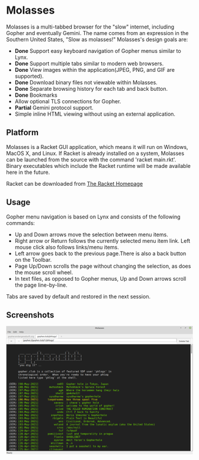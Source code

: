 # Molasses
Molasses is a multi-tabbed browser for the "slow" internet, including Gopher and eventually Gemini. The name comes from an expression in the Southern United States, "Slow as molasses!" Molasses's design goals are:

* **Done** Support easy keyboard navigation of Gopher menus similar to Lynx.
* **Done** Support multiple tabs similar to modern web browsers.
* **Done** View images within the application(JPEG, PNG, and GIF are supported).
* **Done** Download binary files not viewable within Molasses.
* **Done** Separate browsing history for each tab and back button.
* **Done** Bookmarks
* Allow optional TLS connections for Gopher.
* **Partial** Gemini protocol support.
* Simple inline HTML viewing without using an external application.

## Platform
Molasses is a Racket GUI application, which means it will run on Windows, MacOS X, and Linux. If Racket is already installed on a system, Molasses can be launched from the source with the command 'racket main.rkt'. Binary executables which include the Racket runtime will be made available here in the future.

Racket can be downloaded from [The Racket Homepage](https://racket-lang.org)

## Usage
Gopher menu navigation is based on Lynx and consists of the following commands:
* Up and Down arrows move the selection between menu items.
* Right arrow or Return follows the currently selected menu item link. Left mouse click also follows links/menu items.
* Left arrow goes back to the previous page.There is also a back button on the Toolbar.
* Page Up/Down scrolls the page without changing the selection, as does the mouse scroll wheel.
* In text files, as opposed to Gopher menus, Up and Down arrows scroll the page line-by-line.

Tabs are saved by default and restored in the next session.

## Screenshots
![](https://github.com/jjsimpso/molasses/blob/main/doc/molasses-ss1.png)
